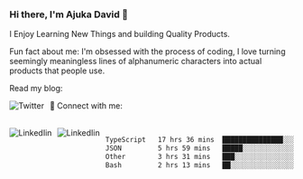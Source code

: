 ### Hi there, I'm Ajuka David 🥷

I Enjoy Learning New Things and building Quality Products.

Fun fact about me: I'm obsessed with the process of coding, I love turning seemingly meaningless lines of alphanumeric characters into actual products that people use.

Read my blog:

<a href="https://tobit.hashnode.dev/"> <img src="https://img.shields.io/badge/Hashnode-2962FF?style=for-the-badge&logo=hashnode&logoColor=white"
     alt="Twitter"
     style="float: left; margin-right: 10px;" /> </a>


📱 Connect with me: 

<br />
<a href="https://www.linkedin.com/in/david-ajuka-630660144/"> <img src="https://img.shields.io/badge/LinkedIn-0077B5?style=for-the-badge&logo=linkedin&logoColor=white"
     alt="LinkedIin"
     style="float: left; margin-right: 10px;" /> </a> <a href="mailto:ajuka.zephiniah@gmail.com"> <img src="https://img.shields.io/badge/Gmail-D14836?style=for-the-badge&logo=gmail&logoColor=white"
     alt="LinkedIin"
     style="float: left; margin-right: 10px;" /> </a>
     

<!--START_SECTION:waka-->

```txt
TypeScript   17 hrs 36 mins  ███████████████░░░░░░░░░░   59.98 %
JSON         5 hrs 59 mins   █████░░░░░░░░░░░░░░░░░░░░   20.44 %
Other        3 hrs 31 mins   ███░░░░░░░░░░░░░░░░░░░░░░   12.00 %
Bash         2 hrs 13 mins   ██░░░░░░░░░░░░░░░░░░░░░░░   07.58 %
```

<!--END_SECTION:waka-->

